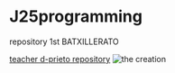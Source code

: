 # J25programming
repository 1st BATXILLERATO

[teacher d-prieto repository](https://github.com/d-prieto/J25-Programming)
![the creation](https://www.algomasquearte.es/2436/miguel-angel-creaccion-adan-detalle-manos.jpg)
